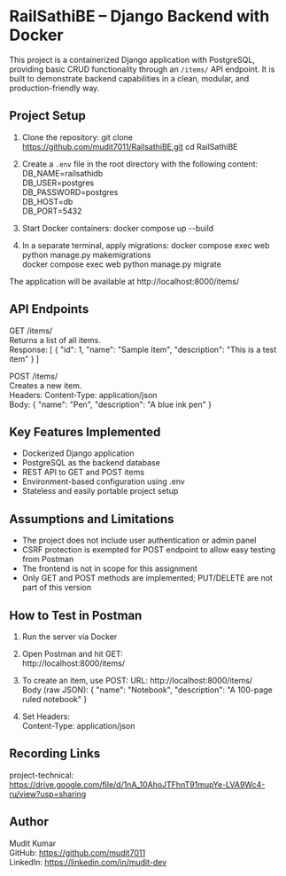 # RailSathiBE – Django Backend with Docker

This project is a containerized Django application with PostgreSQL, providing basic CRUD functionality through an `/items/` API endpoint. It is built to demonstrate backend capabilities in a clean, modular, and production-friendly way.

## Project Setup

1. Clone the repository:
   git clone https://github.com/mudit7011/RailsathiBE.git
   cd RailSathiBE

2. Create a `.env` file in the root directory with the following content:
   DB_NAME=railsathidb  
   DB_USER=postgres  
   DB_PASSWORD=postgres  
   DB_HOST=db  
   DB_PORT=5432

3. Start Docker containers:
   docker compose up --build

4. In a separate terminal, apply migrations:
   docker compose exec web python manage.py makemigrations  
   docker compose exec web python manage.py migrate

The application will be available at http://localhost:8000/items/

## API Endpoints

GET /items/  
Returns a list of all items.  
Response:
[
  {
    "id": 1,
    "name": "Sample Item",
    "description": "This is a test item"
  }
]

POST /items/  
Creates a new item.  
Headers: Content-Type: application/json  
Body:
{
  "name": "Pen",
  "description": "A blue ink pen"
}

## Key Features Implemented

- Dockerized Django application
- PostgreSQL as the backend database
- REST API to GET and POST items
- Environment-based configuration using .env
- Stateless and easily portable project setup

## Assumptions and Limitations

- The project does not include user authentication or admin panel
- CSRF protection is exempted for POST endpoint to allow easy testing from Postman
- The frontend is not in scope for this assignment
- Only GET and POST methods are implemented; PUT/DELETE are not part of this version

## How to Test in Postman

1. Run the server via Docker
2. Open Postman and hit GET:  
   http://localhost:8000/items/

3. To create an item, use POST:
   URL: http://localhost:8000/items/  
   Body (raw JSON):
   {
     "name": "Notebook",
     "description": "A 100-page ruled notebook"
   }

4. Set Headers:  
   Content-Type: application/json

## Recording Links

project-technical: https://drive.google.com/file/d/1nA_10AhoJTFhnT91mupYe-LVA9Wc4-ru/view?usp=sharing

## Author

Mudit Kumar  
GitHub: https://github.com/mudit7011  
LinkedIn: https://linkedin.com/in/mudit-dev
